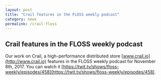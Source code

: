 ```yaml
---
layout: post
title: "Crail features in the FLOSS weekly podcast"
category: news 
permalink: /crail-floss
---
```

## Crail features in the FLOSS weekly podcast 

Our work on Crail, a high-performance distributed store [www.crail.io](http://www.crail.io)
features in the FLOSS weekly podcast for November 8th, 2017. You can watch it 
[https://twit.tv/shows/floss-weekly/episodes/458](https://twit.tv/shows/floss-weekly/episodes/458).
